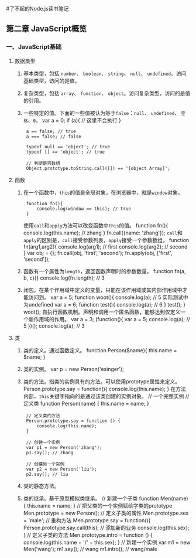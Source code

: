 #了不起的Node.js读书笔记

## 第二章 JavaScript概览
### 一、JavaScript基础
1. 数据类型
    1. 基本类型，包括 `number`、 `boolean`、 `string`、 `null`、 `undefined`。访问基础类型，访问的是值。
    2. 复杂类型，包括 `array`、 `function`、 `object`。访问复杂类型，访问的是值的引用。
    3. 一些特定的值。下面的一些值被认为等于`false`：`null`、 `undefined`、 `空格`、`0`。
            var a = 0;
            if (a){
                // 这里不会执行
            }

            a == false; // true
            a === false; // false

            typeof null == 'object'; // true
            typeof [] == 'object'; // true

            // 判断是否数组
            Object.prototype.toString.call([]) == '[object Array]';

2. 函数
    1. 在一个函数中，`this`的值是全局对象，在浏览器中，就是`window`对象。

            function fn(){
                console.log(window == this); // true
            }
       使用`call`和`apply`方法可以改变函数中`this`的值。
            function fn(){
                console.log(this.name); // zhang
            }
            fn.call({name: 'zhang'});
        `call`和`apply`的区别是，`call`接受参数列表，`apply`接受一个参数数组。
            function fn(arg1,arg2){
                console.log(arg1); // first
                console.log(arg2); // second
            }
            var obj = {};
            fn.call(obj, 'first', 'second');
            fn.apply(obj, ['first', 'second']);
    2. 函数有一个属性为`length`，返回函数声明时的参数数量。
            function fn(a, b, c){}
            console.log(fn.length); // 3
    3. 闭包。在某个作用域中定义的变量，只能在该作用域或其内部作用域中才能访问到。
            var a = 5;
            function woot(){
                console.log(a); // 5 实际测试中为undefined
                var a = 6;
                function test(){
                    console.log(a); // 6
                }
                test();
            }
            woot();
        自执行函数机制。声明和调用一个匿名函数，能够达到仅定义一个新作用域的作用。
            var a = 3;
            (function(){
                var a = 5;
                console.log(a); // 5
            })();
            console.log(a); // 3

3. 类
    1. 类的定义。通过函数定义。
            function Person($name){
                this.name = $name;
            }
    2. 类的实例。
            var p = new Person('esinger');
    3. 类的方法。指类的实例具有的方法。可以使用prototype属性来定义。
           Person.prototype.say = function(){
                console.log(this.name);
           }
        在方法内部，`this`关键字指向的是通过该类创建的实例对象。
            // 一个完整实例
            // 定义类
            function Person(name) {
                this.name = name;
            }

            // 定义类的方法
            Person.prototype.say = function () {
                console.log(this.name);
            }

            // 创建一个实例
            var p1 = new Person('zhang');
            p1.say(); // zhang

            // 创建另一个实例
            var p2 = new Person('liu');
            p2.say(); // liu

    4. 类的静态方法。
    5. 类的继承。基于原型模拟类继承。
            // 新建一个子类
            function Men(name) {
                this.name = name;
            }
            // 把父类的一个实例赋给字类的prototype
            Men.prototype = new Person();
            // 定义子类的属性
            Men.prototype.sex = 'male';
             // 重构方法
            Men.prototype.say = function(){
                Person.prototype.say.call(this);
                // 添加新的业务
                console.log(this.sex);
            }
            // 定义子类的方法
            Men.prototype.intro = function () {
                console.log(this.name + '/' + this.sex);
            }
            // 新建一个实例
            var m1 = new Men('wang');
            m1.say(); // wang
            m1.intro(); // wang/male
